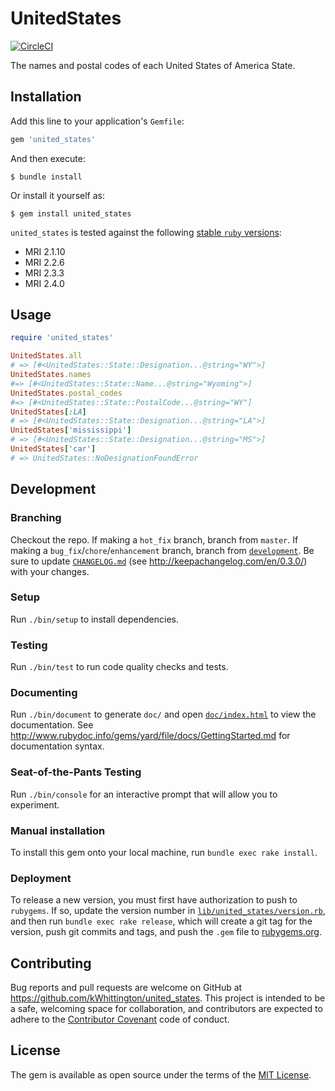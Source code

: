 # UnitedStates

[![CircleCI](https://circleci.com/gh/kWhittington/united_states.svg?style=svg)](https://circleci.com/gh/kWhittington/united_states)

The names and postal codes of each United States of America State.

## Installation

Add this line to your application's `Gemfile`:

```ruby
gem 'united_states'
```

And then execute:

    $ bundle install

Or install it yourself as:

    $ gem install united_states

`united_states` is tested against the following [stable `ruby` versions](https://www.ruby-lang.org/en/downloads/):
  * MRI 2.1.10
  * MRI 2.2.6
  * MRI 2.3.3
  * MRI 2.4.0

## Usage

```ruby
require 'united_states'

UnitedStates.all
# => [#<UnitedStates::State::Designation...@string="WY">]
UnitedStates.names
#=> [#<UnitedStates::State::Name...@string="Wyoming">]
UnitedStates.postal_codes
#=> [#<UnitedStates::State::PostalCode...@string="WY"]
UnitedStates[:LA]
# => [#<UnitedStates::State::Designation...@string="LA">]
UnitedStates['mississippi']
# => [#<UnitedStates::State::Designation...@string="MS">]
UnitedStates['car']
# => UnitedStates::NoDesignationFoundError
```

## Development

### Branching

Checkout the repo. If making a `hot_fix` branch, branch from
`master`. If making a `bug_fix`/`chore`/`enhancement` branch,
branch from
[`development`](https://github.com/kWhittington/united_states/tree/develop).
Be sure to update [`CHANGELOG.md`](CHANGELOG.md)
(see http://keepachangelog.com/en/0.3.0/) with your changes.

### Setup
Run `./bin/setup` to install dependencies.

### Testing
Run `./bin/test` to run code quality checks and tests.

### Documenting
Run `./bin/document` to generate `doc/` and open
[`doc/index.html`](doc/index.html)
to view the documentation. See
http://www.rubydoc.info/gems/yard/file/docs/GettingStarted.md for
documentation syntax.

### Seat-of-the-Pants Testing
Run `./bin/console` for an interactive prompt that will allow
you to experiment.

### Manual installation
To install this gem onto your local machine, run `bundle exec rake
install`.

### Deployment
To release a new version, you must first have authorization to push
to `rubygems`. If so, update the version number in
[`lib/united_states/version.rb`](lib/united_states/version.rb),
and then run `bundle exec rake release`, which will create a
git tag for the version, push git commits and tags, and push the
`.gem` file to [rubygems.org](https://rubygems.org).

## Contributing

Bug reports and pull requests are welcome on GitHub at
https://github.com/kWhittington/united_states. This project is intended
to be a safe, welcoming space for collaboration, and contributors are
expected to adhere to the
[Contributor Covenant](http://contributor-covenant.org) code of conduct.

## License

The gem is available as open source under the terms of the
[MIT License](http://opensource.org/licenses/MIT).
